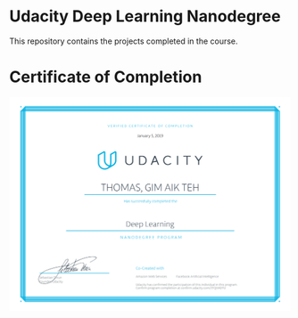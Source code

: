 # Udacity Deep Learning Nanodegree

This repository contains the projects completed in the course. 


# Certificate of Completion
![DLNDCert](https://github.com/gimaik/DLND/blob/master/DLND_Cert.png)
